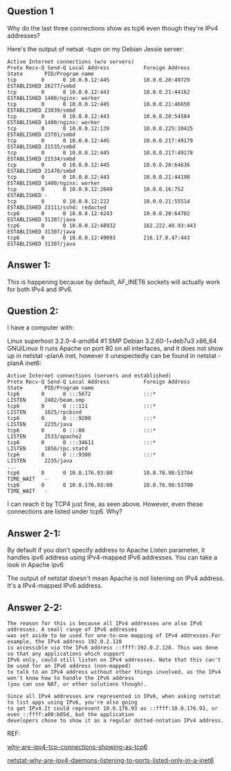 ## Question 1

Why do the last three connections show as tcp6 even though they're IPv4 addresses?

Here's the output of netsat -tupn on my Debian Jessie server:

```shell
Active Internet connections (w/o servers)
Proto Recv-Q Send-Q Local Address           Foreign Address         State       PID/Program name
tcp        0      0 10.0.0.12:445           10.0.0.20:49729         ESTABLISHED 26277/smbd      
tcp        0      0 10.0.0.12:443           10.0.0.21:44162         ESTABLISHED 1400/nginx: worker 
tcp        0      0 10.0.0.12:445           10.0.0.21:46650         ESTABLISHED 23039/smbd      
tcp        0      0 10.0.0.12:443           10.0.0.20:54584         ESTABLISHED 1400/nginx: worker 
tcp        0      0 10.0.0.12:139           10.0.0.225:10425        ESTABLISHED 23701/smbd      
tcp        0      0 10.0.0.12:445           10.0.0.217:49179        ESTABLISHED 21535/smbd      
tcp        0      0 10.0.0.12:445           10.0.0.217:49178        ESTABLISHED 21534/smbd      
tcp        0      0 10.0.0.12:445           10.0.0.20:64636         ESTABLISHED 21470/smbd      
tcp        0      0 10.0.0.12:443           10.0.0.21:44198         ESTABLISHED 1400/nginx: worker 
tcp        0      0 10.0.0.12:2049          10.0.0.16:752           ESTABLISHED -               
tcp        0      0 10.0.0.12:222           10.0.0.21:55514         ESTABLISHED 23111/sshd: redacted
tcp6       0      0 10.0.0.12:4243          10.0.0.20:64702         ESTABLISHED 31307/java      
tcp6       0      0 10.0.0.12:48932         162.222.40.93:443       ESTABLISHED 31307/java      
tcp6       0      0 10.0.0.12:49093         216.17.8.47:443         ESTABLISHED 31307/java 
```

## Answer 1:

This is happening because by default, AF_INET6 sockets will actually work for both IPv4 and IPv6. 

## Question 2:

I have a computer with:

Linux superhost 3.2.0-4-amd64 #1 SMP Debian 3.2.60-1+deb7u3 x86_64 GNU/Linux
It runs Apache on port 80 on all interfaces, and it does not show up in netstat -planA inet, however it unexpectedly can be found in netstat -planA inet6:

```shell
Active Internet connections (servers and established)
Proto Recv-Q Send-Q Local Address           Foreign Address         State       PID/Program name
tcp6       0      0 :::5672                 :::*                    LISTEN      2402/beam.smp   
tcp6       0      0 :::111                  :::*                    LISTEN      1825/rpcbind    
tcp6       0      0 :::9200                 :::*                    LISTEN      2235/java       
tcp6       0      0 :::80                   :::*                    LISTEN      2533/apache2    
tcp6       0      0 :::34611                :::*                    LISTEN      1856/rpc.statd  
tcp6       0      0 :::9300                 :::*                    LISTEN      2235/java       
...
tcp6       0      0 10.0.176.93:80          10.0.76.98:53704        TIME_WAIT   -               
tcp6       0      0 10.0.176.93:80          10.0.76.98:53700        TIME_WAIT   -      
```
I can reach it by TCP4 just fine, as seen above. However, even these connections are listed under tcp6. Why?

## Answer 2-1:

By default if you don't specify address to Apache Listen parameter, it handles ipv6 address using IPv4-mapped IPv6 
addresses. You can take a look in Apache ipv6

The output of netstat doesn't mean Apache is not listening on IPv4 address. It's a IPv4-mapped IPv6 address.


## Answer 2-2:

```shell
The reason for this is because all IPv4 addresses are also IPv6 addresses. A small range of IPv6 addresses
was set aside to be used for one-to-one mapping of IPv4 addresses.For example, the IPv4 address 192.0.2.128
is accessible via the IPv6 address ::ffff:192.0.2.128. This was done so that any applications which support
IPv6 only, could still listen on IPv4 addresses. Note that this can't be used for an IPv6 address (non-mapped)
to talk to an IPv4 address without other things involved, as the IPv4 won't know how to handle the IPv6 address
(you can use NAT, or other solutions though).

Since all IPv4 addresses are represented in IPv6, when asking netstat to list apps using IPv6, you're also going
to get IPv4.It could represent 10.0.176.93 as ::ffff:10.0.176.93, or even ::ffff:a00:b05d, but the application 
developers chose to show it as a regular dotted-notation IPv4 address.
```


REF:

[why-are-ipv4-tcp-connections-showing-as-tcp6](https://unix.stackexchange.com/questions/237731/why-are-ipv4-tcp-connections-showing-as-tcp6)

[netstat-why-are-ipv4-daemons-listening-to-ports-listed-only-in-a-inet6](https://unix.stackexchange.com/questions/152612/netstat-why-are-ipv4-daemons-listening-to-ports-listed-only-in-a-inet6)




